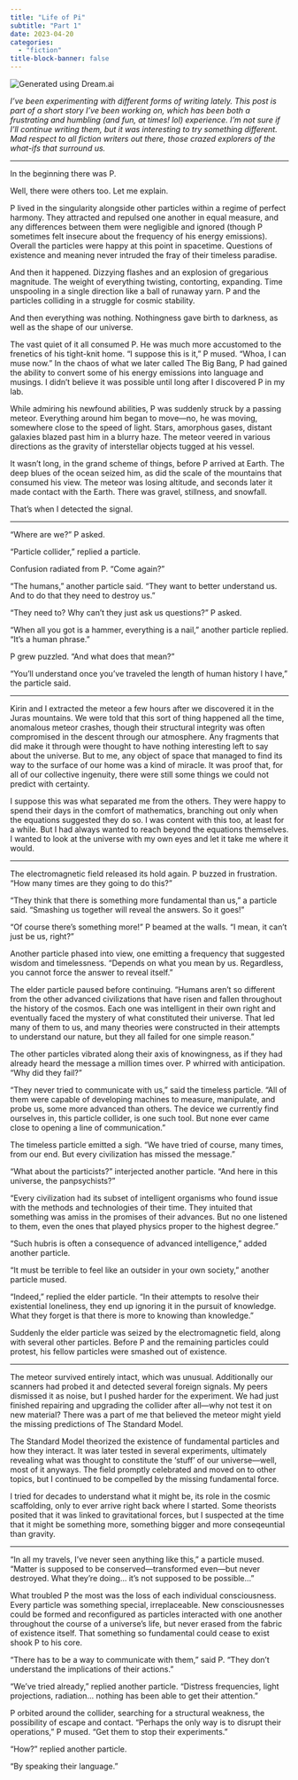 ```yaml
---
title: "Life of Pi"
subtitle: "Part 1"
date: 2023-04-20
categories:
  - "fiction"
title-block-banner: false
---
```


![Generated using Dream.ai](https://substackcdn.com/image/fetch/f_auto,q_auto:good,fl_progressive:steep/https%3A%2F%2Fsubstack-post-media.s3.amazonaws.com%2Fpublic%2Fimages%2F0d65e8fb-737b-46cf-ba0f-5aa7a93841b5_942x1492.jpeg)

*I’ve been experimenting with different forms of writing lately. This post is part of a short story I’ve been working on, which has been both a frustrating and humbling (and fun, at times! lol) experience. I’m not sure if I’ll continue writing them, but it was interesting to try something different. Mad respect to all fiction writers out there, those crazed explorers of the what-ifs that surround us.*

---

In the beginning there was P.

Well, there were others too. Let me explain.

P lived in the singularity alongside other particles within a regime of perfect harmony. They attracted and repulsed one another in equal measure, and any differences between them were negligible and ignored (though P sometimes felt insecure about the frequency of his energy emissions). Overall the particles were happy at this point in spacetime. Questions of existence and meaning never intruded the fray of their timeless paradise.

And then it happened. Dizzying flashes and an explosion of gregarious magnitude. The weight of everything twisting, contorting, expanding. Time unspooling in a single direction like a ball of runaway yarn. P and the particles colliding in a struggle for cosmic stability.

And then everything was nothing. Nothingness gave birth to darkness, as well as the shape of our universe.

The vast quiet of it all consumed P. He was much more accustomed to the frenetics of his tight-knit home. “I suppose this is it,” P mused. “Whoa, I can muse now.” In the chaos of what we later called The Big Bang, P had gained the ability to convert some of his energy emissions into language and musings. I didn’t believe it was possible until long after I discovered P in my lab.

While admiring his newfound abilities, P was suddenly struck by a passing meteor. Everything around him began to move—no, he was moving, somewhere close to the speed of light. Stars, amorphous gases, distant galaxies blazed past him in a blurry haze. The meteor veered in various directions as the gravity of interstellar objects tugged at his vessel.

It wasn’t long, in the grand scheme of things, before P arrived at Earth. The deep blues of the ocean seized him, as did the scale of the mountains that consumed his view. The meteor was losing altitude, and seconds later it made contact with the Earth. There was gravel, stillness, and snowfall. 

That’s when I detected the signal.

---

“Where are we?” P asked.

“Particle collider,” replied a particle.

Confusion radiated from P. “Come again?”

“The humans,” another particle said. “They want to better understand us. And to do that they need to destroy us.”

“They need to? Why can’t they just ask us questions?” P asked.

“When all you got is a hammer, everything is a nail,” another particle replied. “It’s a human phrase.”

P grew puzzled. “And what does that mean?”

“You’ll understand once you’ve traveled the length of human history I have,” the particle said.

---

Kirin and I extracted the meteor a few hours after we discovered it in the Juras mountains. We were told that this sort of thing happened all the time, anomalous meteor crashes, though their structural integrity was often compromised in the descent through our atmosphere. Any fragments that did make it through were thought to have nothing interesting left to say about the universe. But to me, any object of space that managed to find its way to the surface of our home was a kind of miracle. It was proof that, for all of our collective ingenuity, there were still some things we could not predict with certainty.

I suppose this was what separated me from the others. They were happy to spend their days in the comfort of mathematics, branching out only when the equations suggested they do so. I was content with this too, at least for a while. But I had always wanted to reach beyond the equations themselves. I wanted to look at the universe with my own eyes and let it take me where it would.

---

The electromagnetic field released its hold again. P buzzed in frustration. “How many times are they going to do this?”

“They think that there is something more fundamental than us,” a particle said. “Smashing us together will reveal the answers. So it goes!”

“Of course there’s something more!” P beamed at the walls. “I mean, it can’t just be us, right?”

Another particle phased into view, one emitting a frequency that suggested wisdom and timelessness. “Depends on what you mean by us. Regardless, you cannot force the answer to reveal itself.”

The elder particle paused before continuing. “Humans aren’t so different from the other advanced civilizations that have risen and fallen throughout the history of the cosmos. Each one was intelligent in their own right and eventually faced the mystery of what constituted their universe. That led many of them to us, and many theories were constructed in their attempts to understand our nature, but they all failed for one simple reason.”

The other particles vibrated along their axis of knowingness, as if they had already heard the message a million times over. P whirred with anticipation. “Why did they fail?”

“They never tried to communicate with us,” said the timeless particle. “All of them were capable of developing machines to measure, manipulate, and probe us, some more advanced than others. The device we currently find ourselves in, this particle collider, is one such tool. But none ever came close to opening a line of communication.”

The timeless particle emitted a sigh. “We have tried of course, many times, from our end. But every civilization has missed the message.”

“What about the particists?” interjected another particle. “And here in this universe, the panpsychists?” 

“Every civilization had its subset of intelligent organisms who found issue with the methods and technologies of their time. They intuited that something was amiss in the promises of their advances. But no one listened to them, even the ones that played physics proper to the highest degree.”

“Such hubris is often a consequence of advanced intelligence,” added another particle.

“It must be terrible to feel like an outsider in your own society,” another particle mused.

“Indeed,” replied the elder particle. “In their attempts to resolve their existential loneliness, they end up ignoring it in the pursuit of knowledge. What they forget is that there is more to knowing than knowledge.”

Suddenly the elder particle was seized by the electromagnetic field, along with several other particles. Before P and the remaining particles could protest, his fellow particles were smashed out of existence. 

---

The meteor survived entirely intact, which was unusual. Additionally our scanners had probed it and detected several foreign signals. My peers dismissed it as noise, but I pushed harder for the experiment. We had just finished repairing and upgrading the collider after all—why not test it on new material? There was a part of me that believed the meteor might yield the missing predictions of The Standard Model.

The Standard Model theorized the existence of fundamental particles and how they interact. It was later tested in several experiments, ultimately revealing what was thought to constitute the ‘stuff’ of our universe—well, most of it anyways. The field promptly celebrated and moved on to other topics, but I continued to be compelled by the missing fundamental force. 

I tried for decades to understand what it might be, its role in the cosmic scaffolding, only to ever arrive right back where I started. Some theorists posited that it was linked to gravitational forces, but I suspected at the time that it might be something more, something bigger and more conseqeuntial than gravity.

---

“In all my travels, I’ve never seen anything like this,” a particle mused. “Matter is supposed to be conserved—transformed even—but never destroyed. What they’re doing… it’s not supposed to be possible…”

What troubled P the most was the loss of each individual consciousness. Every particle was something special, irreplaceable. New consciousnesses could be formed and reconfigured as particles interacted with one another throughout the course of a universe’s life, but never erased from the fabric of existence itself. That something so fundamental could cease to exist shook P to his core.

“There has to be a way to communicate with them,” said P. “They don’t understand the implications of their actions.”

“We’ve tried already,” replied another particle. “Distress frequencies, light projections, radiation… nothing has been able to get their attention.”

P orbited around the collider, searching for a structural weakness, the possibility of escape and contact. “Perhaps the only way is to disrupt their operations,” P mused. “Get them to stop their experiments.”

“How?” replied another particle.

“By speaking their language.”
